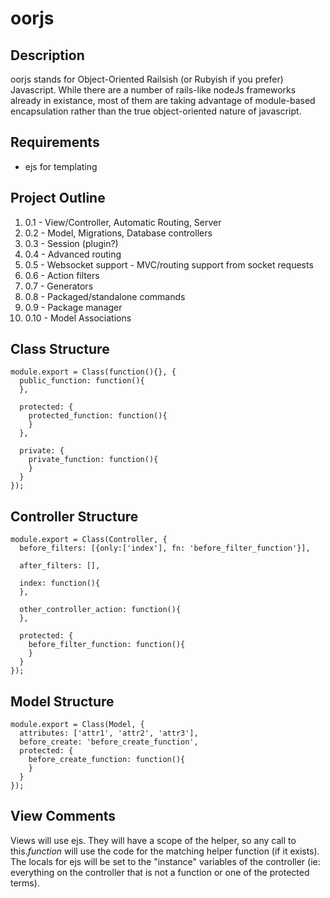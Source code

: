 # oorjs

## Description

oorjs stands for Object-Oriented Railsish (or Rubyish if you prefer) Javascript. While there are a number of rails-like nodeJs frameworks
already in existance, most of them are taking advantage of module-based encapsulation rather than the true object-oriented nature of
javascript. 

## Requirements
  * ejs for templating
  
## Project Outline
  1. 0.1 - View/Controller, Automatic Routing, Server
  1. 0.2 - Model, Migrations, Database controllers
  1. 0.3 - Session (plugin?)
  1. 0.4 - Advanced routing
  1. 0.5 - Websocket support - MVC/routing support from socket requests
  1. 0.6 - Action filters
  1. 0.7 - Generators
  1. 0.8 - Packaged/standalone commands
  1. 0.9 - Package manager
  1. 0.10 - Model Associations


## Class Structure

    module.export = Class(function(){}, {
      public_function: function(){
      },
      
      protected: {
        protected_function: function(){
        }
      },
      
      private: {
        private_function: function(){
        }
      }
    });

## Controller Structure

    module.export = Class(Controller, {
      before_filters: [{only:['index'], fn: 'before_filter_function'}],
      
      after_filters: [],
      
      index: function(){
      },
      
      other_controller_action: function(){
      },
      
      protected: {
        before_filter_function: function(){
        }
      }
    });
    
## Model Structure

    module.export = Class(Model, {
      attributes: ['attr1', 'attr2', 'attr3'],
      before_create: 'before_create_function',
      protected: {
        before_create_function: function(){
        }
      }
    });

## View Comments

Views will use ejs. They will have a scope of the helper, so any call to this.*function* will use the code for the matching helper function (if it exists). 
The locals for ejs will be set to the "instance" variables of the controller (ie: everything on the controller that is not a function or one of the protected terms).

